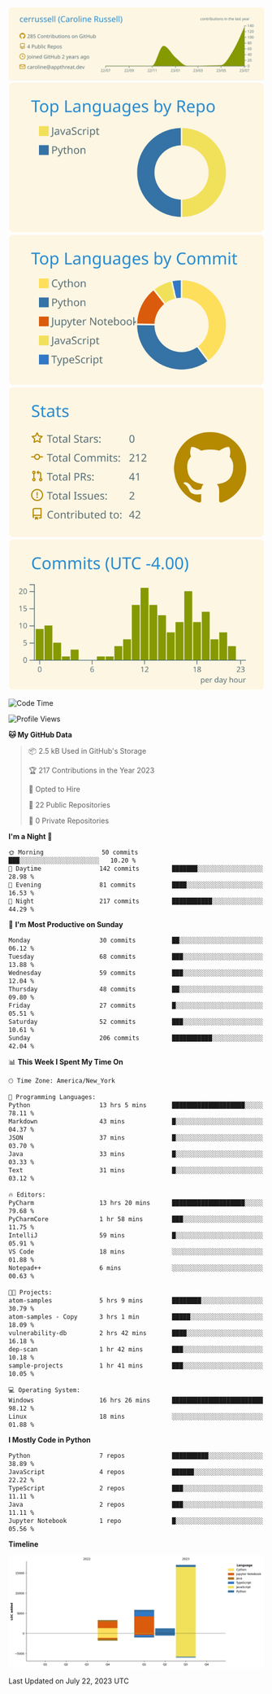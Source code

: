 
[![](https://raw.githubusercontent.com/cerrussell/cerrussell/master/profile-summary-card-output/solarized/0-profile-details.svg)](https://github.com/vn7n24fzkq/github-profile-summary-cards)
[![](https://raw.githubusercontent.com/cerrussell/cerrussell/master/profile-summary-card-output/solarized/1-repos-per-language.svg)](https://github.com/vn7n24fzkq/github-profile-summary-cards) [![](https://raw.githubusercontent.com/cerrussell/cerrussell/master/profile-summary-card-output/solarized/2-most-commit-language.svg)](https://github.com/vn7n24fzkq/github-profile-summary-cards)
[![](https://raw.githubusercontent.com/cerrussell/cerrussell/master/profile-summary-card-output/solarized/3-stats.svg)](https://github.com/vn7n24fzkq/github-profile-summary-cards) [![](https://raw.githubusercontent.com/cerrussell/cerrussell/master/profile-summary-card-output/solarized/4-productive-time.svg)](https://github.com/vn7n24fzkq/github-profile-summary-cards)

<!--START_SECTION:waka-->
![Code Time](http://img.shields.io/badge/Code%20Time-154%20hrs%2036%20mins-blue)

![Profile Views](http://img.shields.io/badge/Profile%20Views-31-blue)

**🐱 My GitHub Data** 

> 📦 2.5 kB Used in GitHub's Storage 
 > 
> 🏆 217 Contributions in the Year 2023
 > 
> 💼 Opted to Hire
 > 
> 📜 22 Public Repositories 
 > 
> 🔑 0 Private Repositories 
 > 
**I'm a Night 🦉** 

```text
🌞 Morning                50 commits          ███░░░░░░░░░░░░░░░░░░░░░░   10.20 % 
🌆 Daytime                142 commits         ███████░░░░░░░░░░░░░░░░░░   28.98 % 
🌃 Evening                81 commits          ████░░░░░░░░░░░░░░░░░░░░░   16.53 % 
🌙 Night                  217 commits         ███████████░░░░░░░░░░░░░░   44.29 % 
```
📅 **I'm Most Productive on Sunday** 

```text
Monday                   30 commits          ██░░░░░░░░░░░░░░░░░░░░░░░   06.12 % 
Tuesday                  68 commits          ███░░░░░░░░░░░░░░░░░░░░░░   13.88 % 
Wednesday                59 commits          ███░░░░░░░░░░░░░░░░░░░░░░   12.04 % 
Thursday                 48 commits          ██░░░░░░░░░░░░░░░░░░░░░░░   09.80 % 
Friday                   27 commits          █░░░░░░░░░░░░░░░░░░░░░░░░   05.51 % 
Saturday                 52 commits          ███░░░░░░░░░░░░░░░░░░░░░░   10.61 % 
Sunday                   206 commits         ███████████░░░░░░░░░░░░░░   42.04 % 
```


📊 **This Week I Spent My Time On** 

```text
🕑︎ Time Zone: America/New_York

💬 Programming Languages: 
Python                   13 hrs 5 mins       ████████████████████░░░░░   78.11 % 
Markdown                 43 mins             █░░░░░░░░░░░░░░░░░░░░░░░░   04.37 % 
JSON                     37 mins             █░░░░░░░░░░░░░░░░░░░░░░░░   03.70 % 
Java                     33 mins             █░░░░░░░░░░░░░░░░░░░░░░░░   03.33 % 
Text                     31 mins             █░░░░░░░░░░░░░░░░░░░░░░░░   03.12 % 

🔥 Editors: 
PyCharm                  13 hrs 20 mins      ████████████████████░░░░░   79.68 % 
PyCharmCore              1 hr 58 mins        ███░░░░░░░░░░░░░░░░░░░░░░   11.75 % 
IntelliJ                 59 mins             █░░░░░░░░░░░░░░░░░░░░░░░░   05.91 % 
VS Code                  18 mins             ░░░░░░░░░░░░░░░░░░░░░░░░░   01.88 % 
Notepad++                6 mins              ░░░░░░░░░░░░░░░░░░░░░░░░░   00.63 % 

🐱‍💻 Projects: 
atom-samples             5 hrs 9 mins        ████████░░░░░░░░░░░░░░░░░   30.79 % 
atom-samples - Copy      3 hrs 1 min         █████░░░░░░░░░░░░░░░░░░░░   18.09 % 
vulnerability-db         2 hrs 42 mins       ████░░░░░░░░░░░░░░░░░░░░░   16.18 % 
dep-scan                 1 hr 42 mins        ███░░░░░░░░░░░░░░░░░░░░░░   10.18 % 
sample-projects          1 hr 41 mins        ███░░░░░░░░░░░░░░░░░░░░░░   10.05 % 

💻 Operating System: 
Windows                  16 hrs 26 mins      █████████████████████████   98.12 % 
Linux                    18 mins             ░░░░░░░░░░░░░░░░░░░░░░░░░   01.88 % 
```

**I Mostly Code in Python** 

```text
Python                   7 repos             ██████████░░░░░░░░░░░░░░░   38.89 % 
JavaScript               4 repos             ██████░░░░░░░░░░░░░░░░░░░   22.22 % 
TypeScript               2 repos             ███░░░░░░░░░░░░░░░░░░░░░░   11.11 % 
Java                     2 repos             ███░░░░░░░░░░░░░░░░░░░░░░   11.11 % 
Jupyter Notebook         1 repo              █░░░░░░░░░░░░░░░░░░░░░░░░   05.56 % 
```



**Timeline**

![Lines of Code chart](https://raw.githubusercontent.com/cerrussell/cerrussell/master/assets/bar_graph.png)


 Last Updated on July 22, 2023 UTC
<!--END_SECTION:waka-->
